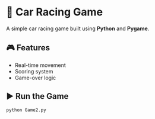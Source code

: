 # 🏁 Car Racing Game

A simple car racing game built using **Python** and **Pygame**.

## 🎮 Features
- Real-time movement
- Scoring system
- Game-over logic

## ▶️ Run the Game
```bash
python Game2.py
